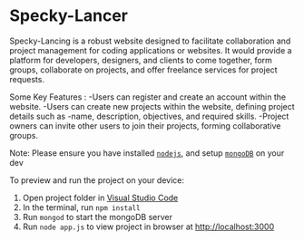 
  # Specky-Lancer

Specky-Lancing is a robust website designed to facilitate collaboration and project management for coding applications or websites. It would provide a platform for developers, designers, and clients to come together, form groups, collaborate on projects, and offer freelance services for project requests.

Some Key Features :
-Users can register and create an account within the website.
-Users can create new projects within the website, defining project details such as -name, description, objectives, and required skills.
-Project owners can invite other users to join their projects, forming collaborative groups.

  Note: Please ensure you have installed <code><a href="https://nodejs.org/en/download/">nodejs</a></code>, and setup <code><a href="https://www.mongodb.com/try/download/community">mongoDB</a></code> on your dev

  To preview and run the project on your device:
  1) Open project folder in <a href="https://code.visualstudio.com/download">Visual Studio Code</a>
  2) In the terminal, run `npm install`
  3) Run `mongod` to start the mongoDB server
  3) Run `node app.js` to view project in browser at <a href="http://localhost:3000">http://localhost:3000</a>
  
